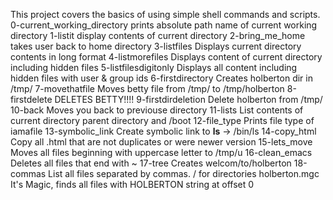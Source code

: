 This project covers the basics of using simple shell commands and scripts.
0-current_working_directory prints absolute path name of current working directory
1-listit display contents of current directory
2-bring_me_home takes user back to home directory
3-listfiles Displays current directory contents in long format
4-listmorefiles Displays content of current directory including hidden files
5-listfilesdigitonly Displays all content including hidden files with user & group ids
6-firstdirectory Creates holberton dir in /tmp/
7-movethatfile Moves betty file from /tmp/ to /tmp/holberton
8-firstdelete DELETES BETTY!!!!
9-firstdirdeletion Delete holberton from /tmp/
10-back Moves you back to previouse directory
11-lists List contents of current directory parent directory and /boot
12-file_type Prints file type of iamafile
13-symbolic_link Create symbolic link to __ls__ -> /bin/ls
14-copy_html Copy all .html that are not duplicates or were newer version
15-lets_move Moves all files beginning with uppercase letter to /tmp/u
16-clean_emacs Deletes all files that end with ~
17-tree Creates welcom/to/holberton
18-commas List all files separated by commas. / for directories
holberton.mgc It's Magic, finds all files with HOLBERTON string at offset 0

